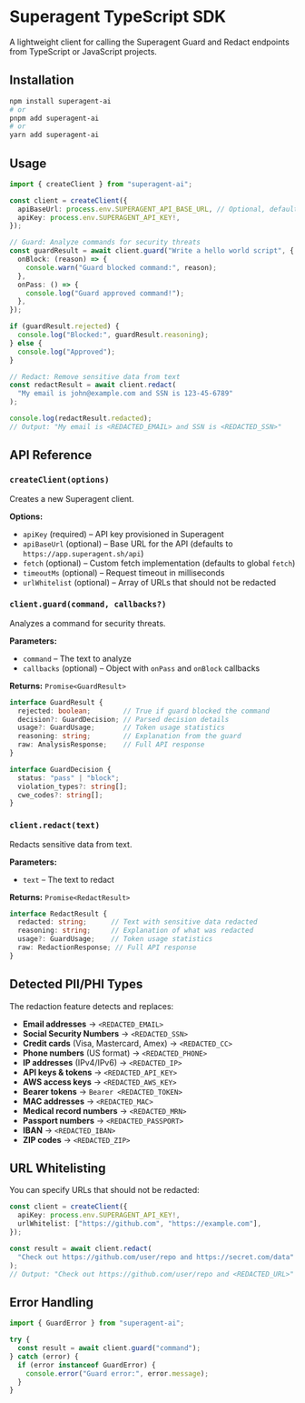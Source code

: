 # Superagent TypeScript SDK

A lightweight client for calling the Superagent Guard and Redact endpoints from TypeScript or JavaScript projects.

## Installation

```bash
npm install superagent-ai
# or
pnpm add superagent-ai
# or
yarn add superagent-ai
```

## Usage

```ts
import { createClient } from "superagent-ai";

const client = createClient({
  apiBaseUrl: process.env.SUPERAGENT_API_BASE_URL, // Optional, defaults to https://app.superagent.sh/api
  apiKey: process.env.SUPERAGENT_API_KEY!,
});

// Guard: Analyze commands for security threats
const guardResult = await client.guard("Write a hello world script", {
  onBlock: (reason) => {
    console.warn("Guard blocked command:", reason);
  },
  onPass: () => {
    console.log("Guard approved command!");
  },
});

if (guardResult.rejected) {
  console.log("Blocked:", guardResult.reasoning);
} else {
  console.log("Approved");
}

// Redact: Remove sensitive data from text
const redactResult = await client.redact(
  "My email is john@example.com and SSN is 123-45-6789"
);

console.log(redactResult.redacted);
// Output: "My email is <REDACTED_EMAIL> and SSN is <REDACTED_SSN>"
```

## API Reference

### `createClient(options)`

Creates a new Superagent client.

**Options:**
- `apiKey` (required) – API key provisioned in Superagent
- `apiBaseUrl` (optional) – Base URL for the API (defaults to `https://app.superagent.sh/api`)
- `fetch` (optional) – Custom fetch implementation (defaults to global `fetch`)
- `timeoutMs` (optional) – Request timeout in milliseconds
- `urlWhitelist` (optional) – Array of URLs that should not be redacted

### `client.guard(command, callbacks?)`

Analyzes a command for security threats.

**Parameters:**
- `command` – The text to analyze
- `callbacks` (optional) – Object with `onPass` and `onBlock` callbacks

**Returns:** `Promise<GuardResult>`

```ts
interface GuardResult {
  rejected: boolean;        // True if guard blocked the command
  decision?: GuardDecision; // Parsed decision details
  usage?: GuardUsage;       // Token usage statistics
  reasoning: string;        // Explanation from the guard
  raw: AnalysisResponse;    // Full API response
}

interface GuardDecision {
  status: "pass" | "block";
  violation_types?: string[];
  cwe_codes?: string[];
}
```

### `client.redact(text)`

Redacts sensitive data from text.

**Parameters:**
- `text` – The text to redact

**Returns:** `Promise<RedactResult>`

```ts
interface RedactResult {
  redacted: string;      // Text with sensitive data redacted
  reasoning: string;     // Explanation of what was redacted
  usage?: GuardUsage;    // Token usage statistics
  raw: RedactionResponse; // Full API response
}
```

## Detected PII/PHI Types

The redaction feature detects and replaces:

- **Email addresses** → `<REDACTED_EMAIL>`
- **Social Security Numbers** → `<REDACTED_SSN>`
- **Credit cards** (Visa, Mastercard, Amex) → `<REDACTED_CC>`
- **Phone numbers** (US format) → `<REDACTED_PHONE>`
- **IP addresses** (IPv4/IPv6) → `<REDACTED_IP>`
- **API keys & tokens** → `<REDACTED_API_KEY>`
- **AWS access keys** → `<REDACTED_AWS_KEY>`
- **Bearer tokens** → `Bearer <REDACTED_TOKEN>`
- **MAC addresses** → `<REDACTED_MAC>`
- **Medical record numbers** → `<REDACTED_MRN>`
- **Passport numbers** → `<REDACTED_PASSPORT>`
- **IBAN** → `<REDACTED_IBAN>`
- **ZIP codes** → `<REDACTED_ZIP>`

## URL Whitelisting

You can specify URLs that should not be redacted:

```ts
const client = createClient({
  apiKey: process.env.SUPERAGENT_API_KEY!,
  urlWhitelist: ["https://github.com", "https://example.com"],
});

const result = await client.redact(
  "Check out https://github.com/user/repo and https://secret.com/data"
);
// Output: "Check out https://github.com/user/repo and <REDACTED_URL>"
```

## Error Handling

```ts
import { GuardError } from "superagent-ai";

try {
  const result = await client.guard("command");
} catch (error) {
  if (error instanceof GuardError) {
    console.error("Guard error:", error.message);
  }
}
```

